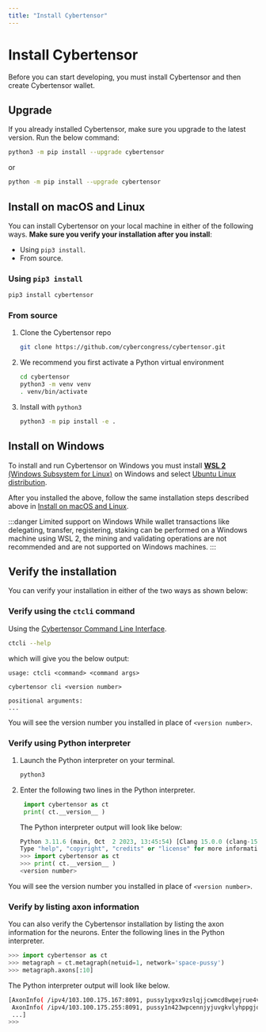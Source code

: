 ```yaml
---
title: "Install Cybertensor"
---
```


# Install Cybertensor

Before you can start developing, you must install Cybertensor and then create Cybertensor wallet.

## Upgrade

If you already installed Cybertensor, make sure you upgrade to the latest version. Run the below command:

```bash
python3 -m pip install --upgrade cybertensor
```

or
```bash
python -m pip install --upgrade cybertensor
```

## Install on macOS and Linux

You can install Cybertensor on your local machine in either of the following ways. **Make sure you verify your installation after you install**:
- Using `pip3 install`.
- From source.

### Using `pip3 install`

```bash
pip3 install cybertensor
```

### From source

1. Clone the Cybertensor repo

    ```bash
    git clone https://github.com/cybercongress/cybertensor.git
    ```
2. We recommend you first activate a Python virtual environment
   ```bash
   cd cybertensor
   python3 -m venv venv
   . venv/bin/activate
   ```
3. Install with `python3`

    ```bash
    python3 -m pip install -e .
    ```

## Install on Windows

To install and run Cybertensor on Windows you must install [**WSL 2** (Windows Subsystem for Linux)](https://learn.microsoft.com/en-us/windows/wsl/about) on Windows and select [Ubuntu Linux distribution](https://github.com/ubuntu/WSL/blob/main/docs/guides/install-ubuntu-wsl2.md). 

After you installed the above, follow the same installation steps described above in [Install on macOS and Linux](#install-on-macos-and-linux).

:::danger Limited support on Windows
While wallet transactions like delegating, transfer, registering, staking can be performed on a Windows machine using WSL 2, the mining and validating operations are not recommended and are not supported on Windows machines.
 :::


## Verify the installation

You can verify your installation in either of the two ways as shown below:

### Verify using the `ctcli` command

Using the [Cybertensor Command Line Interface](/ctcli.md).

```bash
ctcli --help
```
which will give you the below output:

```text
usage: ctcli <command> <command args>

cybertensor cli <version number>

positional arguments:
...
```
You will see the version number you installed in place of `<version number>`. 

### Verify using Python interpreter

1. Launch the Python interpreter on your terminal.   

    ```bash
    python3
    ```
2. Enter the following two lines in the Python interpreter.
   
   ```python
    import cybertensor as ct
    print( ct.__version__ )
    ```
    The Python interpreter output will look like below:

    ```python
    Python 3.11.6 (main, Oct  2 2023, 13:45:54) [Clang 15.0.0 (clang-1500.0.40.1)] on darwin
    Type "help", "copyright", "credits" or "license" for more information.
    >>> import cybertensor as ct
    >>> print( ct.__version__ )
    <version number>
    ```
You will see the version number you installed in place of `<version number>`. 
### Verify by listing axon information

You can also verify the Cybertensor installation by listing the axon information for the neurons. Enter the following lines in the Python interpreter.

```python
>>> import cybertensor as ct
>>> metagraph = ct.metagraph(netuid=1, network='space-pussy')
>>> metagraph.axons[:10]
```
The Python interpreter output will look like below.

```bash
[AxonInfo( /ipv4/103.100.175.167:8091, pussy1ygxx9zslqjjcwmcd8wgejrue4vnz49k7fuzhku, pussy19nq6hgr8vl9x5tasymjl7hp2uqstl0mxjsq6x3, 17 ),
 AxonInfo( /ipv4/103.100.175.255:8091, pussy1n423wpcennjyjuvgkvlyhppgjd9lwrqfusqmgu, pussy18vctec6t9p4zt4k8u9j6g6ed7tnf4230h8c7a9, 17 )
 ...]
>>>
```

